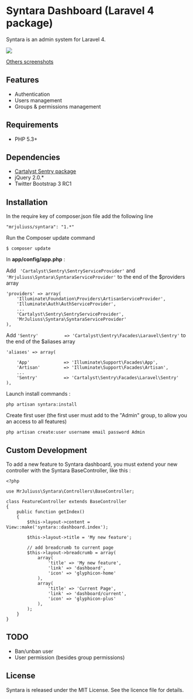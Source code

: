 # Syntara Dashboard (Laravel 4 package)

Syntara is an admin system for Laravel 4. 

<img src="https://raw.github.com/MrJuliuss/syntara/master/screenshots/user_list.png" />

[Others screenshots](https://github.com/MrJuliuss/syntara/tree/master/screenshots)

## Features

* Authentication
* Users management
* Groups & permissions management

## Requirements
* PHP 5.3+

## Dependencies

* [Cartalyst Sentry package](https://github.com/cartalyst/sentry)
* jQuery 2.0.*
* Twitter Bootstrap 3 RC1

## Installation

In the require key of composer.json file add the following line

```"mrjuliuss/syntara": "1.*"```

Run the Composer update command

```$ composer update```

In **app/config/app.php** :

Add  ``` 'Cartalyst\Sentry\SentryServiceProvider'``` and  ```'Mrjuliuss\Syntara\SyntaraServiceProvider'``` to the end of the $providers array

    'providers' => array(
        'Illuminate\Foundation\Providers\ArtisanServiceProvider',
        'Illuminate\Auth\AuthServiceProvider',
        ...
        'Cartalyst\Sentry\SentryServiceProvider',
        'MrJuliuss\Syntara\SyntaraServiceProvider'
    ),
    
Add ```'Sentry'          => 'Cartalyst\Sentry\Facades\Laravel\Sentry'``` to the end of the $aliases array

    'aliases' => array(

        'App'             => 'Illuminate\Support\Facades\App',
        'Artisan'         => 'Illuminate\Support\Facades\Artisan',
        ...
        'Sentry'          => 'Cartalyst\Sentry\Facades\Laravel\Sentry'
    ),

Launch install commands : 

```php artisan syntara:install```

Create first user (the first user must add to the "Admin" group, to allow you an access to all features)

``` php artisan create:user username email password Admin ```


## Custom Development 

To add a new feature to Syntara dashboard, you must extend your new controller with the Syntara BaseController, like this : 

    <?php
    
    use MrJuliuss\Syntara\Controllers\BaseController;
    
    class FeatureController extends BaseController 
    {
        public function getIndex()
        {
            $this->layout->content = View::make('syntara::dashboard.index');
    
            $this->layout->title = 'My new feature';
    
            // add breadcrumb to current page
            $this->layout->breadcrumb = array(
                array(
                    'title' => 'My new feature',
                    'link' => 'dashboard',
                    'icon' => 'glyphicon-home'
                ),
                array(
                    'title' => 'Current Page',
                    'link' => 'dashboard/current',
                    'icon' => 'glyphicon-plus'
                ),
            );
        }
    }


## TODO 

* Ban/unban user
* User permission (besides group permissions)

## License

Syntara is released under the MIT License. See the licence file for details.
